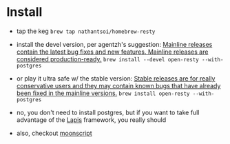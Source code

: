 # Install

  * tap the keg
```brew tap nathantsoi/homebrew-resty```

  * install the devel version, per agentzh's suggestion: [Mainline releases contain the latest bug fixes and new features. Mainline releases are considered production-ready.](http://goo.gl/OiNb3z)
```brew install --devel open-resty --with-postgres```

  * or play it ultra safe w/ the stable version: [Stable releases are for really conservative users and they may contain known bugs that have already been fixed in the mainline versions.](http://goo.gl/OiNb3z)
```brew install open-resty --with-postgres```

  * no, you don't need to install postgres, but if you want to take full advantage of the [Lapis](http://goo.gl/BEO3MO) framework, you really should

  * also, checkout [moonscript](http://goo.gl/5cvvFO)
